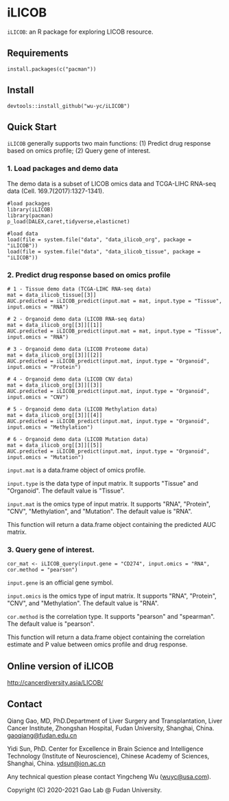 # iLICOB
`iLICOB`: an R package for exploring LICOB resource.

## Requirements
    install.packages(c("pacman"))
 
## Install
    devtools::install_github("wu-yc/iLICOB")

## Quick Start
`iLICOB` generally supports two main functions: (1) Predict drug response based on omics profile; (2) Query gene of interest. 


### 1. Load packages and demo data
The demo data is a subset of LICOB omics data and TCGA-LIHC RNA-seq data (Cell. 169.7(2017):1327-1341).

    #load packages
    library(iLICOB)
    library(pacman)
    p_load(DALEX,caret,tidyverse,elasticnet)
    
    #load data
    load(file = system.file("data", "data_ilicob_org", package = "iLICOB"))
    load(file = system.file("data", "data_ilicob_tissue", package = "iLICOB"))



### 2. Predict drug response based on omics profile
    # 1 - Tissue demo data (TCGA-LIHC RNA-seq data)
    mat = data_ilicob_tissue[[3]]
    AUC.predicted = iLICOB_predict(input.mat = mat, input.type = "Tissue", input.omics = "RNA")

    # 2 - Organoid demo data (LICOB RNA-seq data)
    mat = data_ilicob_org[[3]][[1]]
    AUC.predicted = iLICOB_predict(input.mat = mat, input.type = "Tissue", input.omics = "RNA")

    # 3 - Organoid demo data (LICOB Proteome data)
    mat = data_ilicob_org[[3]][[2]]
    AUC.predicted = iLICOB_predict(input.mat, input.type = "Organoid", input.omics = "Protein")

    # 4 - Organoid demo data (LICOB CNV data)
    mat = data_ilicob_org[[3]][[3]]
    AUC.predicted = iLICOB_predict(input.mat, input.type = "Organoid", input.omics = "CNV")

    # 5 - Organoid demo data (LICOB Methylation data)
    mat = data_ilicob_org[[3]][[4]]
    AUC.predicted = iLICOB_predict(input.mat, input.type = "Organoid", input.omics = "Methylation")

    # 6 - Organoid demo data (LICOB Mutation data)
    mat = data_ilicob_org[[3]][[5]]
    AUC.predicted = iLICOB_predict(input.mat, input.type = "Organoid", input.omics = "Mutation")


`input.mat` is a data.frame object of omics profile.

`input.type` is the data type of input matrix. It supports "Tissue" and "Organoid". The default value is "Tissue".

`input.mat` is the omics type of input matrix. It supports "RNA", "Protein", "CNV", "Methylation", and "Mutation". The default value is "RNA".

This function will return a data.frame object containing the predicted AUC matrix.


### 3. Query gene of interest.

    cor_mat <- iLICOB_query(input.gene = "CD274", input.omics = "RNA", cor.method = "pearson")


`input.gene` is an official gene symbol.

`input.omics` is the omics type of input matrix. It supports "RNA", "Protein", "CNV", and "Methylation". The default value is "RNA".

`cor.method` is the correlation type. It supports "pearson" and "spearman". The default value is "pearson".

This function will return a data.frame object containing the correlation estimate and P value between omics profile and drug response.



## Online version of iLICOB
http://cancerdiversity.asia/LICOB/


## Contact

Qiang Gao, MD, PhD.Department of Liver Surgery and Transplantation, Liver Cancer Institute, Zhongshan Hospital, Fudan University, Shanghai, China. gaoqiang@fudan.edu.cn


Yidi Sun, PhD. Center for Excellence in Brain Science and Intelligence Technology (Institute of Neuroscience), Chinese Academy of Sciences, Shanghai, China. ydsun@ion.ac.cn


Any technical question please contact Yingcheng Wu (wuyc@usa.com).

Copyright (C) 2020-2021 Gao Lab @ Fudan University.






